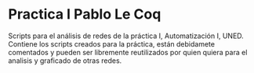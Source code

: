 # Practica I Pablo Le Coq
Scripts para el análisis de redes de la práctica I, Automatización I, UNED.
Contiene los scripts creados para la práctica, están debidamete comentados y pueden ser libremente reutilizados por quien quiera para el analisis y graficado de otras redes.
